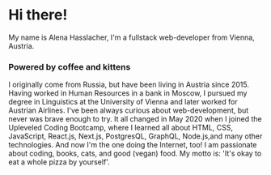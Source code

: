 # Hi there!

My name is Alena Hasslacher, I'm a fullstack web-developer from Vienna, Austria.

### Powered by coffee and kittens

I originally come from Russia, but have been living in Austria since 2015. Having worked in Human Resources in a bank in Moscow, I pursued my degree in Linguistics at the University of Vienna and later worked for Austrian Airlines. I've been always curious about web-development, but never was brave enough to try. It all changed in May 2020 when I joined the Upleveled Coding Bootcamp, where I learned all about HTML, CSS, JavaScript, React.js, Next.js, PostgresQL, GraphQL, Node.js,and many other technologies. And now I'm the one doing the Internet, too!
I am passionate about coding, books, cats, and good (vegan) food.
My motto is: 'It's okay to eat a whole pizza by yourself'.
